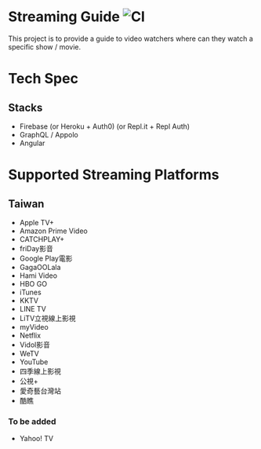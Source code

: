 # Streaming Guide ![CI](https://github.com/df1/streaming-guide/workflows/CI/badge.svg)

This project is to provide a guide to video watchers where can they watch a specific show / movie.

# Tech Spec
## Stacks
- Firebase (or Heroku + Auth0) (or Repl.it + Repl Auth)
- GraphQL / Appolo
- Angular

# Supported Streaming Platforms
## Taiwan
- Apple TV+
- Amazon Prime Video
- CATCHPLAY+
- friDay影音
- Google Play電影
- GagaOOLala
- Hami Video
- HBO GO
- iTunes
- KKTV
- LINE TV
- LiTV立視線上影視
- myVideo
- Netflix
- Vidol影音
- WeTV
- YouTube
- 四季線上影視
- 公視+
- 愛奇藝台灣站
- 酷瞧
### To be added
- Yahoo! TV




